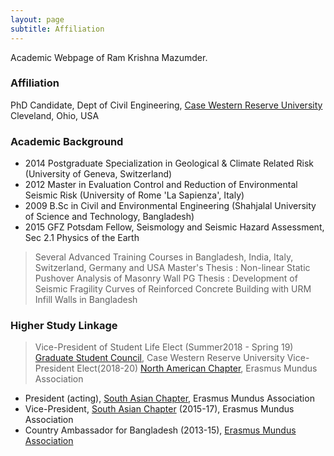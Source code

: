 ```yaml
---
layout: page
subtitle: Affiliation
---
```

Academic Webpage of Ram Krishna Mazumder.

### Affiliation
PhD Candidate,
Dept of Civil Engineering, [Case Western Reserve University](http://www.case.edu)
Cleveland, Ohio, USA

### Academic Background
* 2014    Postgraduate Specialization in Geological & Climate Related Risk (University of Geneva, Switzerland)
* 2012    Master in Evaluation Control and Reduction of Environmental Seismic Risk (University of Rome 'La Sapienza', Italy)
* 2009    B.Sc in Civil and Environmental Engineering (Shahjalal University of Science and Technology, Bangladesh)
* 2015    GFZ Potsdam Fellow, Seismology and Seismic Hazard Assessment, Sec 2.1 Physics of the Earth

> Several Advanced Training Courses in Bangladesh, India, Italy, Switzerland,  Germany and USA
> Master's Thesis : Non-linear Static Pushover Analysis of  Masonry Wall
> PG Thesis       : Development of Seismic Fragility Curves of Reinforced Concrete Building with URM Infill Walls in Bangladesh

### Higher Study Linkage
> Vice-President of Student Life Elect (Summer2018 - Spring 19) [Graduate Student Council](http://gsc.case.edu/StudentLife), Case Western Reserve University
> Vice-President Elect(2018-20) [North American Chapter](http://www.em-a.eu/en/about-ema/regional-chapters/north-american-chapter.html), Erasmus Mundus Association
* President (acting), [South Asian Chapter](http://www.em-a.eu/en/about-ema/regional-chapters/south-asian-chapter.html), Erasmus Mundus Association
* Vice-President, [South Asian Chapter](http://www.em-a.eu/en/about-ema/regional-chapters/south-asian-chapter.html) (2015-17), Erasmus Mundus Association
* Country Ambassador for Bangladesh (2013-15), [Erasmus Mundus Association](http://www.em-a.eu)
